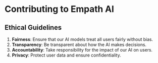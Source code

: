 # Contributing to Empath AI

## Ethical Guidelines

1. **Fairness**: Ensure that our AI models treat all users fairly without bias.
2. **Transparency**: Be transparent about how the AI makes decisions.
3. **Accountability**: Take responsibility for the impact of our AI on users.
4. **Privacy**: Protect user data and ensure confidentiality.
